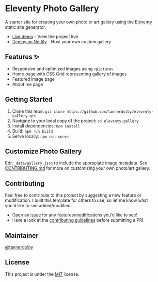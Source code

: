 # Eleventy Photo Gallery

A starter site for creating your own photo or art gallery using the [Eleventy](https://github.com/11ty/eleventy) static site generator.

- [Live demo](https://11tygallery.netlify.app/) - View the project live
- [Deploy on Netlify](https://app.netlify.com/) - Host your own custom gallery

## Features ✨
- Responsive and optimized images using `<picture>`
- Home page with CSS Grid representing gallery of images
- Featured image page
- About me page

## Getting Started
1. Clone this repo: `git clone https://github.com/tannerdolby/eleventy-gallery.git`
2. Navigate to your local copy of the project: `cd eleventy-gallery`
3. Install dependencies: `npm install`
4. Build: `npm run build`
5. Serve locally: `npm run serve`

## Customize Photo Gallery
Edit `_data/gallery.json` to include the appropiate image metadata. See [CONTRIBUTING.md](https://github.com/tannerdolby/eleventy-photo-gallery/blob/master/CONTRIBUTING.md) for more on customizing your own photo/art gallery.

## Contributing 
Feel free to contribute to this project by suggesting a new feature or modification. I built this template for others to use, so let me know what you'd like to see added/modified. 

- Open an [issue](https://github.com/tannerdolby/11ty-photo-gallery/issues) for any features/modifications you'd like to see! 
- Have a look at the [contributing guidelines](https://github.com/tannerdolby/11ty-photo-gallery/blob/master/CONTRIBUTING.md) before submitting a PR!

## Maintainer
[@tannerdolby](https://github.com/tannerdolby)

## License 
This project is under the [MIT](https://github.com/tannerdolby/eleventy-photo-gallery/blob/master/LICENSE) license.

